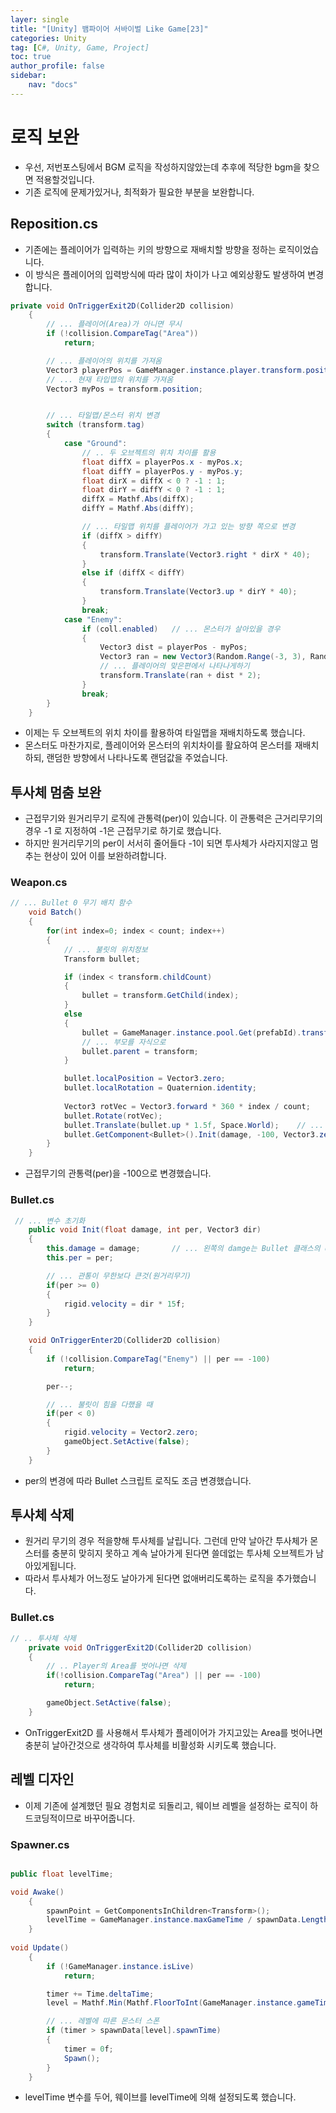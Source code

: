 ```yaml
---
layer: single
title: "[Unity] 뱀파이어 서바이벌 Like Game[23]"
categories: Unity
tag: [C#, Unity, Game, Project]
toc: true
author_profile: false
sidebar: 
    nav: "docs"
---
```



# 로직 보완

- 우선, 저번포스팅에서 BGM 로직을 작성하지않았는데 추후에 적당한 bgm을 찾으면 적용할것입니다.
- 기존 로직에 문제가있거나, 최적화가 필요한 부분을 보완합니다.

## Reposition.cs

- 기존에는 플레이어가 입력하는 키의 방향으로 재배치할 방향을 정하는 로직이었습니다.
- 이 방식은 플레이어의 입력방식에 따라 많이 차이가 나고 예외상황도 발생하여 변경합니다.

```c#
private void OnTriggerExit2D(Collider2D collision)
    {
        // ... 플레이어(Area)가 아니면 무시
        if (!collision.CompareTag("Area"))
            return;

        // ... 플레이어의 위치를 가져옴
        Vector3 playerPos = GameManager.instance.player.transform.position; 
        // ... 현재 타입맵의 위치를 가져옴
        Vector3 myPos = transform.position;


        // ... 타일맵/몬스터 위치 변경
        switch (transform.tag)
        {
            case "Ground":
                // .. 두 오브젝트의 위치 차이를 활용
                float diffX = playerPos.x - myPos.x;
                float diffY = playerPos.y - myPos.y;
                float dirX = diffX < 0 ? -1 : 1;
                float dirY = diffY < 0 ? -1 : 1;
                diffX = Mathf.Abs(diffX);
                diffY = Mathf.Abs(diffY);

                // ... 타일맵 위치를 플레이어가 가고 있는 방향 쪽으로 변경
                if (diffX > diffY)
                {
                    transform.Translate(Vector3.right * dirX * 40);     
                }
                else if (diffX < diffY)
                {
                    transform.Translate(Vector3.up * dirY * 40);
                }
                break;
            case "Enemy":
                if (coll.enabled)   // ... 몬스터가 살아있을 경우
                {
                    Vector3 dist = playerPos - myPos;
                    Vector3 ran = new Vector3(Random.Range(-3, 3), Random.Range(-3, 3), 0);
                    // ... 플레이어의 맞은편에서 나타나게하기
                    transform.Translate(ran + dist * 2);      
                }
                break;
        }
    }
```

- 이제는 두 오브젝트의 위치 차이를 활용하여 타일맵을 재배치하도록 했습니다.
- 몬스터도 마찬가지로, 플레이어와 몬스터의 위치차이를 활요하여 몬스터를 재배치하되, 랜덤한 방향에서 나타나도록 랜덤값을 주었습니다.


## 투사체 멈춤 보완

- 근접무기와 원거리무기 로직에 관통력(per)이 있습니다. 이 관통력은 근거리무기의경우 -1 로 지정하여 -1은 근접무기로 하기로 했습니다.
- 하지만 원거리무기의 per이 서서히 줄어들다 -1이 되면 투사체가 사라지지않고 멈추는 현상이 있어 이를 보완하려합니다.

### Weapon.cs

```c#
// ... Bullet 0 무기 배치 함수
    void Batch()
    {
        for(int index=0; index < count; index++)
        {
            // ... 불릿의 위치정보
            Transform bullet;

            if (index < transform.childCount)
            {
                bullet = transform.GetChild(index);
            }
            else
            {
                bullet = GameManager.instance.pool.Get(prefabId).transform;
                // ... 부모를 자식으로
                bullet.parent = transform;
            }

            bullet.localPosition = Vector3.zero;
            bullet.localRotation = Quaternion.identity;
            
            Vector3 rotVec = Vector3.forward * 360 * index / count;     // ... 무기 위치
            bullet.Rotate(rotVec);
            bullet.Translate(bullet.up * 1.5f, Space.World);    // ... 무기 배치                 
            bullet.GetComponent<Bullet>().Init(damage, -100, Vector3.zero);     // ... -100 값은 무한 관통(근접무기)
        }
    }
```

- 근접무기의 관통력(per)을 -100으로 변경했습니다.

### Bullet.cs

```c#
 // ... 변수 초기화
    public void Init(float damage, int per, Vector3 dir)
    {
        this.damage = damage;       // ... 왼쪽의 damge는 Bullet 클래스의 damage, 오른쪽은 매개변수의 damage
        this.per = per;

        // ... 관통이 무한보다 큰것(원거리무기)
        if(per >= 0)
        {
            rigid.velocity = dir * 15f;
        }
    }

    void OnTriggerEnter2D(Collider2D collision)
    {   
        if (!collision.CompareTag("Enemy") || per == -100)
            return;

        per--;

        // ... 불릿이 힘을 다했을 때
        if(per < 0)
        {
            rigid.velocity = Vector2.zero;
            gameObject.SetActive(false);
        }
    }
```

- per의 변경에 따라 Bullet 스크립트 로직도 조금 변경했습니다.

## 투사체 삭제

- 원거리 무기의 경우 적을향해 투사체를 날립니다. 그런데 만약 날아간 투사체가 몬스터를 충분히 맞히지 못하고 계속 날아가게 된다면
쓸데없는 투사체 오브젝트가 남아있게됩니다. 
- 따라서 투사체가 어느정도 날아가게 된다면 없애버리도록하는 로직을 추가했습니다.

### Bullet.cs

```c#
// .. 투사체 삭제
    private void OnTriggerExit2D(Collider2D collision)
    {
        // .. Player의 Area를 벗어나면 삭제
        if(!collision.CompareTag("Area") || per == -100)
            return;

        gameObject.SetActive(false);
    }
```

- OnTriggerExit2D 를 사용해서 투사체가 플레이어가 가지고있는 Area를 벗어나면 충분히 날아간것으로 생각하여 투사체를 비활성화 시키도록 했습니다.


## 레벨 디자인

- 이제 기존에 설계했던 필요 경험치로 되돌리고, 웨이브 레벨을 설정하는 로직이 하드코딩적이므로 바꾸어줍니다.

### Spawner.cs

```c#

public float levelTime;

void Awake()
    {
        spawnPoint = GetComponentsInChildren<Transform>();
        levelTime = GameManager.instance.maxGameTime / spawnData.Length;
    }
    
void Update()
    {
        if (!GameManager.instance.isLive)
            return;

        timer += Time.deltaTime;
        level = Mathf.Min(Mathf.FloorToInt(GameManager.instance.gameTime / levelTime), spawnData.Length - 1);  // ... Float to Integer

        // ... 레벨에 따른 몬스터 스폰
        if (timer > spawnData[level].spawnTime)
        {
            timer = 0f;
            Spawn();
        }
    }
```

- levelTime 변수를 두어, 웨이브를 levelTime에 의해 설정되도록 했습니다.
